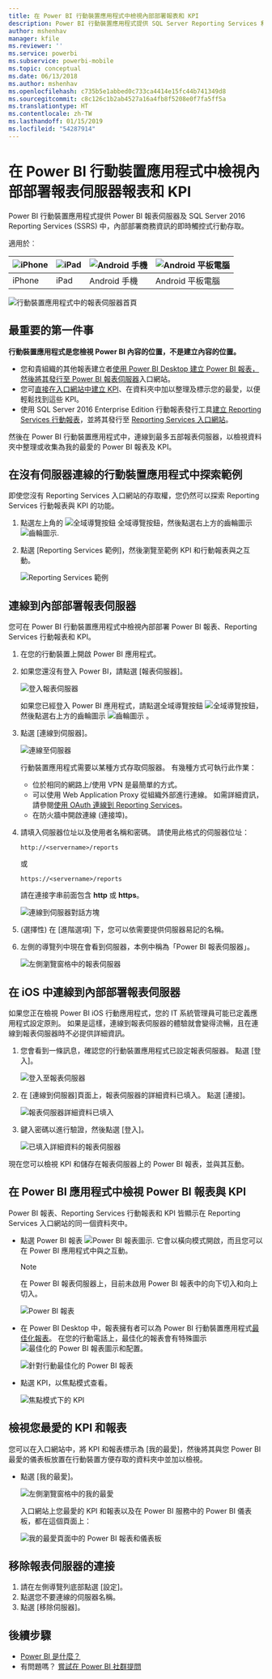 ```yaml
---
title: 在 Power BI 行動裝置應用程式中檢視內部部署報表和 KPI
description: Power BI 行動裝置應用程式提供 SQL Server Reporting Services 和 Power BI 報表伺服器中內部部署商務資訊的即時觸控式行動存取。
author: mshenhav
manager: kfile
ms.reviewer: ''
ms.service: powerbi
ms.subservice: powerbi-mobile
ms.topic: conceptual
ms.date: 06/13/2018
ms.author: mshenhav
ms.openlocfilehash: c735b5e1abbed0c733ca4414e15fc44b741349d8
ms.sourcegitcommit: c8c126c1b2ab4527a16a4fb8f5208e0f7fa5ff5a
ms.translationtype: HT
ms.contentlocale: zh-TW
ms.lasthandoff: 01/15/2019
ms.locfileid: "54287914"
---
```

# <a name="view-on-premises-report-server-reports-and-kpis-in-the-power-bi-mobile-apps"></a>在 Power BI 行動裝置應用程式中檢視內部部署報表伺服器報表和 KPI

Power BI 行動裝置應用程式提供 Power BI 報表伺服器及 SQL Server 2016 Reporting Services (SSRS) 中，內部部署商務資訊的即時觸控式行動存取。

適用於︰

| ![iPhone](./media/mobile-app-ssrs-kpis-mobile-on-premises-reports/iphone-logo-50-px.png) | ![iPad](./media/mobile-app-ssrs-kpis-mobile-on-premises-reports/ipad-logo-50-px.png) | ![Android 手機](./media/mobile-app-ssrs-kpis-mobile-on-premises-reports/android-phone-logo-50-px.png) | ![Android 平板電腦](./media/mobile-app-ssrs-kpis-mobile-on-premises-reports/android-tablet-logo-50-px.png) |
|:--- |:--- |:--- |:--- |
| iPhone |iPad |Android 手機 |Android 平板電腦 |


![行動裝置應用程式中的報表伺服器首頁](./media/mobile-app-ssrs-kpis-mobile-on-premises-reports/power-bi-ipad-pbi-report-server-home.png)

## <a name="first-things-first"></a>最重要的第一件事
**行動裝置應用程式是您檢視 Power BI 內容的位置，不是建立內容的位置。**

* 您和貴組織的其他報表建立者[使用 Power BI Desktop 建立 Power BI 報表，然後將其發行至 Power BI 報表伺服器](../../report-server/quickstart-create-powerbi-report.md)入口網站。 
* 您可[直接在入口網站中建立 KPI](https://docs.microsoft.com/sql/reporting-services/working-with-kpis-in-reporting-services)、在資料夾中加以整理及標示您的最愛，以便輕鬆找到這些 KPI。 
* 使用 SQL Server 2016 Enterprise Edition 行動報表發行工具[建立 Reporting Services 行動報表](https://docs.microsoft.com/sql/reporting-services/mobile-reports/create-mobile-reports-with-sql-server-mobile-report-publisher)，並將其發行至 [Reporting Services 入口網站](https://docs.microsoft.com/sql/reporting-services/web-portal-ssrs-native-mode)。  

然後在 Power BI 行動裝置應用程式中，連線到最多五部報表伺服器，以檢視資料夾中整理或收集為我的最愛的 Power BI 報表及 KPI。 

## <a name="explore-samples-in-the-mobile-apps-without-a-server-connection"></a>在沒有伺服器連線的行動裝置應用程式中探索範例
即使您沒有 Reporting Services 入口網站的存取權，您仍然可以探索 Reporting Services 行動報表與 KPI 的功能。 

1. 點選左上角的 ![全域導覽按鈕](././media/mobile-app-ssrs-kpis-mobile-on-premises-reports/power-bi-iphone-global-nav-button.png) 全域導覽按鈕，然後點選右上方的齒輪圖示 ![齒輪圖示](././media/mobile-app-ssrs-kpis-mobile-on-premises-reports/power-bi-ios-settings-icon.png).
2. 點選 [Reporting Services 範例]，然後瀏覽至範例 KPI 和行動報表與之互動。
   
   ![Reporting Services 範例](./media/mobile-app-ssrs-kpis-mobile-on-premises-reports/power-bi-iphone-ssrs-samples.png)

## <a name="connect-to-an-on-premises-report-server"></a>連線到內部部署報表伺服器
您可在 Power BI 行動裝置應用程式中檢視內部部署 Power BI 報表、Reporting Services 行動報表和 KPI。 

1. 在您的行動裝置上開啟 Power BI 應用程式。
2. 如果您還沒有登入 Power BI，請點選 [報表伺服器]。
   
   ![登入報表伺服器](./media/mobile-app-ssrs-kpis-mobile-on-premises-reports/power-bi-connect-to-rs-login.png)
   
   如果您已經登入 Power BI 應用程式，請點選全域導覽按鈕 ![全域導覽按鈕](././media/mobile-app-ssrs-kpis-mobile-on-premises-reports/power-bi-iphone-global-nav-button.png)，然後點選右上方的齒輪圖示 ![齒輪圖示](././media/mobile-app-ssrs-kpis-mobile-on-premises-reports/power-bi-ios-settings-icon.png) 。
3. 點選 [連線到伺服器]。
   
    ![連線至伺服器](./media/mobile-app-ssrs-kpis-mobile-on-premises-reports/power-bi-android-server-sign-in.png)

     行動裝置應用程式需要以某種方式存取伺服器。 有幾種方式可執行此作業：

    - 位於相同的網路上/使用 VPN 是最簡單的方式。
    - 可以使用 Web Application Proxy 從組織外部進行連線。 如需詳細資訊，請參閱[使用 OAuth 連線到 Reporting Services](mobile-oauth-ssrs.md)。 
    - 在防火牆中開啟連線 (連接埠)。

1. 請填入伺服器位址以及使用者名稱和密碼。 請使用此格式的伺服器位址：
   
     `http://<servername>/reports`
   
     或
   
     `https://<servername>/reports`
   
   請在連接字串前面包含 **http** 或 **https**。
   
    ![連線到伺服器對話方塊](./media/mobile-app-ssrs-kpis-mobile-on-premises-reports/power-bi-ios-connect-to-server-dialog.png)
5. (選擇性) 在 [進階選項] 下，您可以依需要提供伺服器易記的名稱。
6. 左側的導覽列中現在會看到伺服器，本例中稱為「Power BI 報表伺服器」。
   
   ![左側瀏覽窗格中的報表伺服器](./media/mobile-app-ssrs-kpis-mobile-on-premises-reports/power-bi-iphone-left-nav-report-server.png)

## <a name="connect-to-an-on-premises-report-server-in-ios"></a>在 iOS 中連線到內部部署報表伺服器

如果您正在檢視 Power BI iOS 行動應用程式，您的 IT 系統管理員可能已定義應用程式設定原則。 如果是這樣，連線到報表伺服器的體驗就會變得流暢，且在連線到報表伺服器時不必提供詳細資訊。 

1. 您會看到一條訊息，確認您的行動裝置應用程式已設定報表伺服器。 點選 [登入]。

    ![登入至報表伺服器](./media/mobile-app-ssrs-kpis-mobile-on-premises-reports/power-bi-config-server-sign-in.png)

2.  在 [連線到伺服器]頁面上，報表伺服器的詳細資料已填入。 點選 [連接]。

    ![報表伺服器詳細資料已填入](./media/mobile-app-ssrs-kpis-mobile-on-premises-reports/power-bi-ios-remote-configure-connect-server.png)

3. 鍵入密碼以進行驗證，然後點選 [登入]。 

    ![已填入詳細資料的報表伺服器](./media/mobile-app-ssrs-kpis-mobile-on-premises-reports/power-bi-config-server-address.png)

現在您可以檢視 KPI 和儲存在報表伺服器上的 Power BI 報表，並與其互動。

## <a name="view-power-bi-reports-and-kpis-in-the-power-bi-app"></a>在 Power BI 應用程式中檢視 Power BI 報表與 KPI
Power BI 報表、Reporting Services 行動報表和 KPI 皆顯示在 Reporting Services 入口網站的同一個資料夾中。 

* 點選 Power BI 報表 ![Power BI 報表圖示](./media/mobile-app-ssrs-kpis-mobile-on-premises-reports/power-bi-rs-mobile-report-icon.png). 它會以橫向模式開啟，而且您可以在 Power BI 應用程式中與之互動。

    > [!NOTE]
  > 在 Power BI 報表伺服器上，目前未啟用 Power BI 報表中的向下切入和向上切入。
  
    ![Power BI 報表](./media/mobile-app-ssrs-kpis-mobile-on-premises-reports/power-bi-iphone-report-server-report.png)
* 在 Power BI Desktop 中，報表擁有者可以為 Power BI 行動裝置應用程式[最佳化報表](../../desktop-create-phone-report.md)。 在您的行動電話上，最佳化的報表會有特殊圖示![最佳化的 Power BI 報表圖示](./media/mobile-app-ssrs-kpis-mobile-on-premises-reports/power-bi-rs-mobile-optimized-icon.png)和配置。
  
    ![針對行動最佳化的 Power BI 報表](./media/mobile-app-ssrs-kpis-mobile-on-premises-reports/power-bi-rs-mobile-optimized-report.png)
* 點選 KPI，以焦點模式查看。
  
    ![焦點模式下的 KPI](./media/mobile-app-ssrs-kpis-mobile-on-premises-reports/pbi_ipad_ssmrp_tile.png)

## <a name="view-your-favorite-kpis-and-reports"></a>檢視您最愛的 KPI 和報表
您可以在入口網站中，將 KPI 和報表標示為 [我的最愛]，然後將其與您 Power BI 最愛的儀表板放置在行動裝置方便存取的資料夾中並加以檢視。

* 點選 [我的最愛]。
  
   ![左側瀏覽窗格中的我的最愛](./media/mobile-app-ssrs-kpis-mobile-on-premises-reports/power-bi-ipad-faves-pbi-report-server-update.png)
  
   入口網站上您最愛的 KPI 和報表以及在 Power BI 服務中的 Power BI 儀表板，都在這個頁面上：
  
   ![我的最愛頁面中的 Power BI 報表和儀表板](./media/mobile-app-ssrs-kpis-mobile-on-premises-reports/power-bi-ipad-favorites.png)

## <a name="remove-a-connection-to-a-report-server"></a>移除報表伺服器的連接
1. 請在左側導覽列底部點選 [設定]。
2. 點選您不要連線的伺服器名稱。
3. 點選 [移除伺服器]。

## <a name="next-steps"></a>後續步驟
* [Power BI 是什麼？](../../power-bi-overview.md)  
* 有問題嗎？ [嘗試在 Power BI 社群提問](http://community.powerbi.com/)

